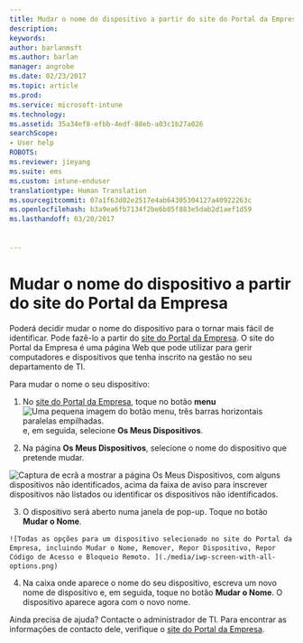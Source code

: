 ```yaml
---
title: Mudar o nome do dispositivo a partir do site do Portal da Empresa | Documentos da Microsoft
description: 
keywords: 
author: barlanmsft
ms.author: barlan
manager: angrobe
ms.date: 02/23/2017
ms.topic: article
ms.prod: 
ms.service: microsoft-intune
ms.technology: 
ms.assetid: 35a34ef8-efbb-4edf-88eb-a03c1b27a026
searchScope:
- User help
ROBOTS: 
ms.reviewer: jieyang
ms.suite: ems
ms.custom: intune-enduser
translationtype: Human Translation
ms.sourcegitcommit: 07a1f63d02e2517e4ab64305304127a40922263c
ms.openlocfilehash: b3a9ea6fb7134f2be6b05f883e5dab2d1aef1d59
ms.lasthandoff: 03/20/2017


---
```


# <a name="rename-your-device-from-the-company-portal-website"></a>Mudar o nome do dispositivo a partir do site do Portal da Empresa

Poderá decidir mudar o nome do dispositivo para o tornar mais fácil de identificar. Pode fazê-lo a partir do [site do Portal da Empresa](http://portal.manage.microsoft.com). O site do Portal da Empresa é uma página Web que pode utilizar para gerir computadores e dispositivos que tenha inscrito na gestão no seu departamento de TI.

Para mudar o nome o seu dispositivo:

1.    No [site do Portal da Empresa](http://portal.manage.microsoft.com), toque no botão __menu__ ![Uma pequena imagem do botão menu, três barras horizontais paralelas empilhadas.](/Intune/whats-new/media/CP_hamburger_menu.png) e, em seguida, selecione __Os Meus Dispositivos__.

2. Na página __Os Meus Dispositivos__, selecione o nome do dispositivo que pretende mudar.

  ![Captura de ecrã a mostrar a página Os Meus Dispositivos, com alguns dispositivos não identificados, acima da faixa de aviso para inscrever dispositivos não listados ou identificar os dispositivos não identificados.](./media/macOS_enroll_002_tap_here_banner.png)

3.    O dispositivo será aberto numa janela de pop-up. Toque no botão **Mudar o Nome**.

    ![Todas as opções para um dispositivo selecionado no site do Portal da Empresa, incluindo Mudar o Nome, Remover, Repor Dispositivo, Repor Código de Acesso e Bloqueio Remoto. ](./media/iwp-screen-with-all-options.png)

4.  Na caixa onde aparece o nome do seu dispositivo, escreva um novo nome de dispositivo e, em seguida, toque no botão **Mudar o Nome**. O dispositivo aparece agora com o novo nome.

Ainda precisa de ajuda? Contacte o administrador de TI. Para encontrar as informações de contacto dele, verifique o [site do Portal da Empresa](http://portal.manage.microsoft.com).

